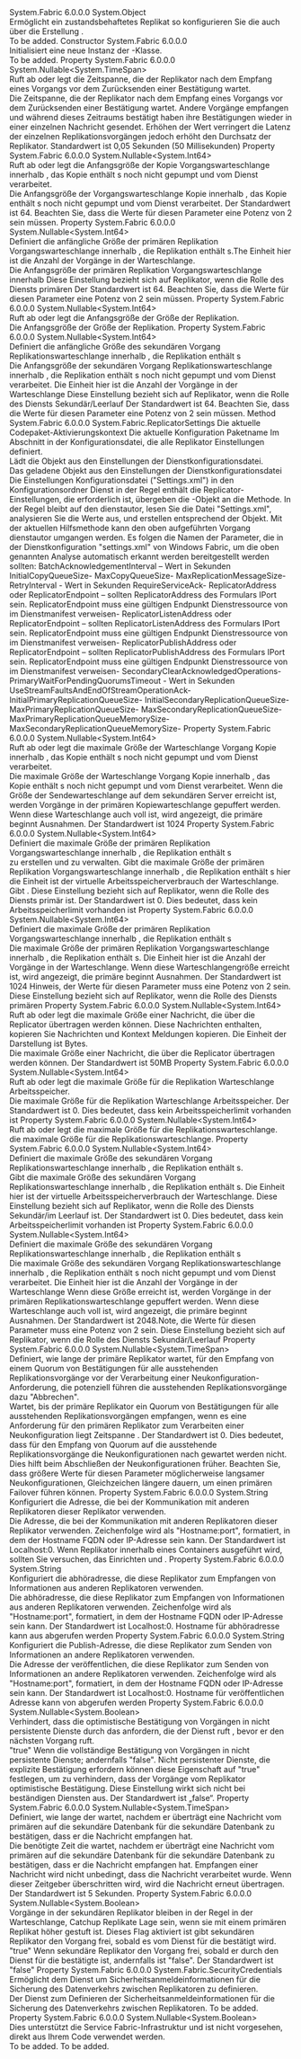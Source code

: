 <Type Name="ReplicatorSettings" FullName="System.Fabric.ReplicatorSettings">
  <TypeSignature Language="C#" Value="public sealed class ReplicatorSettings" />
  <TypeSignature Language="ILAsm" Value=".class public auto ansi sealed beforefieldinit ReplicatorSettings extends System.Object" />
  <TypeSignature Language="DocId" Value="T:System.Fabric.ReplicatorSettings" />
  <TypeSignature Language="VB.NET" Value="Public NotInheritable Class ReplicatorSettings" />
  <TypeSignature Language="F#" Value="type ReplicatorSettings = class" />
  <AssemblyInfo>
    <AssemblyName>System.Fabric</AssemblyName>
    <AssemblyVersion>6.0.0.0</AssemblyVersion>
  </AssemblyInfo>
  <Base>
    <BaseTypeName>System.Object</BaseTypeName>
  </Base>
  <Interfaces />
  <Docs>
    <summary>
      <para>Ermöglicht ein zustandsbehaftetes Replikat so konfigurieren Sie die <see cref="T:System.Fabric.FabricReplicator" /> auch über die Erstellung <see cref="M:System.Fabric.IStatefulServicePartition.CreateReplicator(System.Fabric.IStateProvider,System.Fabric.ReplicatorSettings)" />.</para>
    </summary>
    <remarks>To be added.</remarks>
  </Docs>
  <Members>
    <Member MemberName=".ctor">
      <MemberSignature Language="C#" Value="public ReplicatorSettings ();" />
      <MemberSignature Language="ILAsm" Value=".method public hidebysig specialname rtspecialname instance void .ctor() cil managed" />
      <MemberSignature Language="DocId" Value="M:System.Fabric.ReplicatorSettings.#ctor" />
      <MemberSignature Language="VB.NET" Value="Public Sub New ()" />
      <MemberType>Constructor</MemberType>
      <AssemblyInfo>
        <AssemblyName>System.Fabric</AssemblyName>
        <AssemblyVersion>6.0.0.0</AssemblyVersion>
      </AssemblyInfo>
      <Parameters />
      <Docs>
        <summary>
          <para>Initialisiert eine neue Instanz der <see cref="T:System.Fabric.ReplicatorSettings" />-Klasse.</para>
        </summary>
        <remarks>To be added.</remarks>
      </Docs>
    </Member>
    <Member MemberName="BatchAcknowledgementInterval">
      <MemberSignature Language="C#" Value="public Nullable&lt;TimeSpan&gt; BatchAcknowledgementInterval { get; set; }" />
      <MemberSignature Language="ILAsm" Value=".property instance valuetype System.Nullable`1&lt;valuetype System.TimeSpan&gt; BatchAcknowledgementInterval" />
      <MemberSignature Language="DocId" Value="P:System.Fabric.ReplicatorSettings.BatchAcknowledgementInterval" />
      <MemberSignature Language="VB.NET" Value="Public Property BatchAcknowledgementInterval As Nullable(Of TimeSpan)" />
      <MemberSignature Language="F#" Value="member this.BatchAcknowledgementInterval : Nullable&lt;TimeSpan&gt; with get, set" Usage="System.Fabric.ReplicatorSettings.BatchAcknowledgementInterval" />
      <MemberType>Property</MemberType>
      <AssemblyInfo>
        <AssemblyName>System.Fabric</AssemblyName>
        <AssemblyVersion>6.0.0.0</AssemblyVersion>
      </AssemblyInfo>
      <ReturnValue>
        <ReturnType>System.Nullable&lt;System.TimeSpan&gt;</ReturnType>
      </ReturnValue>
      <Docs>
        <summary>
          <para>Ruft ab oder legt die Zeitspanne, die der Replikator nach dem Empfang eines Vorgangs vor dem Zurücksenden einer Bestätigung wartet. </para>
        </summary>
        <value>
          <para>Die Zeitspanne, die der Replikator nach dem Empfang eines Vorgangs vor dem Zurücksenden einer Bestätigung wartet.</para>
        </value>
        <remarks>
          <para>Andere Vorgänge empfangen und während dieses Zeitraums bestätigt haben ihre Bestätigungen wieder in einer einzelnen Nachricht gesendet.</para>
          <para>Erhöhen der <see cref="P:System.Fabric.ReplicatorSettings.BatchAcknowledgementInterval" /> Wert verringert die Latenz der einzelnen Replikationsvorgängen jedoch erhöht den Durchsatz der Replikator.</para>
          <para>Standardwert ist 0,05 Sekunden (50 Millisekunden)</para>
        </remarks>
      </Docs>
    </Member>
    <Member MemberName="InitialCopyQueueSize">
      <MemberSignature Language="C#" Value="public Nullable&lt;long&gt; InitialCopyQueueSize { get; set; }" />
      <MemberSignature Language="ILAsm" Value=".property instance valuetype System.Nullable`1&lt;int64&gt; InitialCopyQueueSize" />
      <MemberSignature Language="DocId" Value="P:System.Fabric.ReplicatorSettings.InitialCopyQueueSize" />
      <MemberSignature Language="VB.NET" Value="Public Property InitialCopyQueueSize As Nullable(Of Long)" />
      <MemberSignature Language="F#" Value="member this.InitialCopyQueueSize : Nullable&lt;int64&gt; with get, set" Usage="System.Fabric.ReplicatorSettings.InitialCopyQueueSize" />
      <MemberType>Property</MemberType>
      <AssemblyInfo>
        <AssemblyName>System.Fabric</AssemblyName>
        <AssemblyVersion>6.0.0.0</AssemblyVersion>
      </AssemblyInfo>
      <ReturnValue>
        <ReturnType>System.Nullable&lt;System.Int64&gt;</ReturnType>
      </ReturnValue>
      <Docs>
        <summary>
          <para>Ruft ab oder legt die Anfangsgröße der Kopie Vorgangswarteschlange innerhalb <see cref="T:System.Fabric.FabricReplicator" />, das Kopie enthält <see cref="T:System.Fabric.IOperation" />s noch nicht gepumpt und vom Dienst verarbeitet.</para>
        </summary>
        <value>
          <para>Die Anfangsgröße der Vorgangswarteschlange Kopie innerhalb <see cref="T:System.Fabric.FabricReplicator" />, das Kopie enthält <see cref="T:System.Fabric.IOperation" />s noch nicht gepumpt und vom Dienst verarbeitet.</para>
        </value>
        <remarks>
          <para>Der Standardwert ist 64. Beachten Sie, dass die Werte für diesen Parameter eine Potenz von 2 sein müssen.</para>
        </remarks>
      </Docs>
    </Member>
    <Member MemberName="InitialPrimaryReplicationQueueSize">
      <MemberSignature Language="C#" Value="public Nullable&lt;long&gt; InitialPrimaryReplicationQueueSize { get; set; }" />
      <MemberSignature Language="ILAsm" Value=".property instance valuetype System.Nullable`1&lt;int64&gt; InitialPrimaryReplicationQueueSize" />
      <MemberSignature Language="DocId" Value="P:System.Fabric.ReplicatorSettings.InitialPrimaryReplicationQueueSize" />
      <MemberSignature Language="VB.NET" Value="Public Property InitialPrimaryReplicationQueueSize As Nullable(Of Long)" />
      <MemberSignature Language="F#" Value="member this.InitialPrimaryReplicationQueueSize : Nullable&lt;int64&gt; with get, set" Usage="System.Fabric.ReplicatorSettings.InitialPrimaryReplicationQueueSize" />
      <MemberType>Property</MemberType>
      <AssemblyInfo>
        <AssemblyName>System.Fabric</AssemblyName>
        <AssemblyVersion>6.0.0.0</AssemblyVersion>
      </AssemblyInfo>
      <ReturnValue>
        <ReturnType>System.Nullable&lt;System.Int64&gt;</ReturnType>
      </ReturnValue>
      <Docs>
        <summary>
          <para>Definiert die anfängliche Größe der primären Replikation Vorgangswarteschlange innerhalb <see cref="T:System.Fabric.FabricReplicator" />, die Replikation enthält <see cref="T:System.Fabric.IOperation" />s.The Einheit hier ist die Anzahl der Vorgänge in der Warteschlange.</para>
        </summary>
        <value>
          <para>Die Anfangsgröße der primären Replikation Vorgangswarteschlange innerhalb<see cref="T:System.Fabric.FabricReplicator" /></para>
        </value>
        <remarks>
          <para>Diese Einstellung bezieht sich auf Replikator, wenn die Rolle des Diensts primären</para>
          <para>Der Standardwert ist 64.  Beachten Sie, dass die Werte für diesen Parameter eine Potenz von 2 sein müssen.</para>
        </remarks>
      </Docs>
    </Member>
    <Member MemberName="InitialReplicationQueueSize">
      <MemberSignature Language="C#" Value="public Nullable&lt;long&gt; InitialReplicationQueueSize { get; set; }" />
      <MemberSignature Language="ILAsm" Value=".property instance valuetype System.Nullable`1&lt;int64&gt; InitialReplicationQueueSize" />
      <MemberSignature Language="DocId" Value="P:System.Fabric.ReplicatorSettings.InitialReplicationQueueSize" />
      <MemberSignature Language="VB.NET" Value="Public Property InitialReplicationQueueSize As Nullable(Of Long)" />
      <MemberSignature Language="F#" Value="member this.InitialReplicationQueueSize : Nullable&lt;int64&gt; with get, set" Usage="System.Fabric.ReplicatorSettings.InitialReplicationQueueSize" />
      <MemberType>Property</MemberType>
      <AssemblyInfo>
        <AssemblyName>System.Fabric</AssemblyName>
        <AssemblyVersion>6.0.0.0</AssemblyVersion>
      </AssemblyInfo>
      <ReturnValue>
        <ReturnType>System.Nullable&lt;System.Int64&gt;</ReturnType>
      </ReturnValue>
      <Docs>
        <summary>
          <para>Ruft ab oder legt die Anfangsgröße der Größe der Replikation.</para>
        </summary>
        <value>
          <para>Die Anfangsgröße der Größe der Replikation.</para>
        </value>
        <remarks>
          <para />
        </remarks>
      </Docs>
    </Member>
    <Member MemberName="InitialSecondaryReplicationQueueSize">
      <MemberSignature Language="C#" Value="public Nullable&lt;long&gt; InitialSecondaryReplicationQueueSize { get; set; }" />
      <MemberSignature Language="ILAsm" Value=".property instance valuetype System.Nullable`1&lt;int64&gt; InitialSecondaryReplicationQueueSize" />
      <MemberSignature Language="DocId" Value="P:System.Fabric.ReplicatorSettings.InitialSecondaryReplicationQueueSize" />
      <MemberSignature Language="VB.NET" Value="Public Property InitialSecondaryReplicationQueueSize As Nullable(Of Long)" />
      <MemberSignature Language="F#" Value="member this.InitialSecondaryReplicationQueueSize : Nullable&lt;int64&gt; with get, set" Usage="System.Fabric.ReplicatorSettings.InitialSecondaryReplicationQueueSize" />
      <MemberType>Property</MemberType>
      <AssemblyInfo>
        <AssemblyName>System.Fabric</AssemblyName>
        <AssemblyVersion>6.0.0.0</AssemblyVersion>
      </AssemblyInfo>
      <ReturnValue>
        <ReturnType>System.Nullable&lt;System.Int64&gt;</ReturnType>
      </ReturnValue>
      <Docs>
        <summary>
          <para>Definiert die anfängliche Größe des sekundären Vorgang Replikationswarteschlange innerhalb <see cref="T:System.Fabric.FabricReplicator" />, die Replikation enthält <see cref="T:System.Fabric.IOperation" />s </para>
        </summary>
        <value>
          <para>Die Anfangsgröße der sekundären Vorgang Replikationswarteschlange innerhalb <see cref="T:System.Fabric.FabricReplicator" />, die Replikation enthält <see cref="T:System.Fabric.IOperation" />s noch nicht gepumpt und vom Dienst verarbeitet. Die Einheit hier ist die Anzahl der Vorgänge in der Warteschlange </para>
        </value>
        <remarks>
          <para>Diese Einstellung bezieht sich auf Replikator, wenn die Rolle des Diensts Sekundär/Leerlauf</para>
          <para>Der Standardwert ist 64.  Beachten Sie, dass die Werte für diesen Parameter eine Potenz von 2 sein müssen.</para>
        </remarks>
      </Docs>
    </Member>
    <Member MemberName="LoadFrom">
      <MemberSignature Language="C#" Value="public static System.Fabric.ReplicatorSettings LoadFrom (System.Fabric.CodePackageActivationContext codePackageActivationContext, string configPackageName, string sectionName);" />
      <MemberSignature Language="ILAsm" Value=".method public static hidebysig class System.Fabric.ReplicatorSettings LoadFrom(class System.Fabric.CodePackageActivationContext codePackageActivationContext, string configPackageName, string sectionName) cil managed" />
      <MemberSignature Language="DocId" Value="M:System.Fabric.ReplicatorSettings.LoadFrom(System.Fabric.CodePackageActivationContext,System.String,System.String)" />
      <MemberSignature Language="F#" Value="static member LoadFrom : System.Fabric.CodePackageActivationContext * string * string -&gt; System.Fabric.ReplicatorSettings" Usage="System.Fabric.ReplicatorSettings.LoadFrom (codePackageActivationContext, configPackageName, sectionName)" />
      <MemberType>Method</MemberType>
      <AssemblyInfo>
        <AssemblyName>System.Fabric</AssemblyName>
        <AssemblyVersion>6.0.0.0</AssemblyVersion>
      </AssemblyInfo>
      <ReturnValue>
        <ReturnType>System.Fabric.ReplicatorSettings</ReturnType>
      </ReturnValue>
      <Parameters>
        <Parameter Name="codePackageActivationContext" Type="System.Fabric.CodePackageActivationContext" />
        <Parameter Name="configPackageName" Type="System.String" />
        <Parameter Name="sectionName" Type="System.String" />
      </Parameters>
      <Docs>
        <param name="codePackageActivationContext">
          <para>Die aktuelle Codepaket-Aktivierungskontext<see cref="T:System.Fabric.CodePackageActivationContext" /></para>
        </param>
        <param name="configPackageName">
          <para>Die aktuelle Konfiguration Paketname</para>
        </param>
        <param name="sectionName">
          <para>Im Abschnitt in der Konfigurationsdatei, die alle Replikator Einstellungen definiert.</para>
        </param>
        <summary>
          <para>Lädt die <see cref="T:System.Fabric.ReplicatorSettings" /> Objekt aus den Einstellungen der Dienstkonfigurationsdatei.</para>
        </summary>
        <returns>
          <para>Das geladene <see cref="T:System.Fabric.ReplicatorSettings" /> Objekt aus den Einstellungen der Dienstkonfigurationsdatei</para>
        </returns>
        <remarks>
          <para> Die Einstellungen Konfigurationsdatei ("Settings.xml") in den Konfigurationsordner Dienst in der Regel enthält die Replicator-Einstellungen, die erforderlich ist, übergeben die <see cref="T:System.Fabric.ReplicatorSettings" /> -Objekt an die <see cref="M:System.Fabric.IStatefulServicePartition.CreateReplicator(System.Fabric.IStateProvider,System.Fabric.ReplicatorSettings)" /> Methode. In der Regel bleibt auf den dienstautor, lesen Sie die Datei "Settings.xml", analysieren Sie die Werte aus, und erstellen entsprechend der <see cref="T:System.Fabric.ReplicatorSettings" /> Objekt.</para>
          <para>Mit der aktuellen Hilfsmethode kann den oben aufgeführten Vorgang dienstautor umgangen werden.</para>
          <para>Es folgen die Namen der Parameter, die in der Dienstkonfiguration "settings.xml" von Windows Fabric, um die oben genannten Analyse automatisch erkannt werden bereitgestellt werden sollten:</para>
          <list type="number">
            <item>
              <description>
                <para>BatchAcknowledgementInterval –<see cref="P:System.Fabric.ReplicatorSettings.BatchAcknowledgementInterval" /> Wert in Sekunden</para>
              </description>
            </item>
            <item>
              <description>
                <para>InitialCopyQueueSize-<see cref="P:System.Fabric.ReplicatorSettings.InitialCopyQueueSize" /></para>
              </description>
            </item>
            <item>
              <description>
                <para>MaxCopyQueueSize-<see cref="P:System.Fabric.ReplicatorSettings.MaxCopyQueueSize" /></para>
              </description>
            </item>
            <item>
              <description>
                <para>MaxReplicationMessageSize-<see cref="P:System.Fabric.ReplicatorSettings.MaxReplicationMessageSize" /></para>
              </description>
            </item>
            <item>
              <description>
                <para>RetryInterval -<see cref="P:System.Fabric.ReplicatorSettings.RetryInterval" /> Wert in Sekunden</para>
              </description>
            </item>
            <item>
              <description>
                <para>RequireServiceAck-<see cref="P:System.Fabric.ReplicatorSettings.RequireServiceAck" /></para>
              </description>
            </item>
            <item>
              <description>
                <para>ReplicatorAddress oder ReplicatorEndpoint – sollten ReplicatorAddress des Formulars IPort sein. ReplicatorEndpoint muss eine gültigen Endpunkt Dienstressource von im Dienstmanifest verweisen-<see cref="P:System.Fabric.ReplicatorSettings.ReplicatorAddress" /></para>
              </description>
            </item>
            <item>
              <description>
                <para>ReplicatorListenAddress oder ReplicatorEndpoint – sollten ReplicatorListenAddress des Formulars IPort sein. ReplicatorEndpoint muss eine gültigen Endpunkt Dienstressource von im Dienstmanifest verweisen-<see cref="P:System.Fabric.ReplicatorSettings.ReplicatorListenAddress" /></para>
              </description>
            </item>
            <item>
              <description>
                <para>ReplicatorPublishAddress oder ReplicatorEndpoint – sollten ReplicatorPublishAddress des Formulars IPort sein. ReplicatorEndpoint muss eine gültigen Endpunkt Dienstressource von im Dienstmanifest verweisen-<see cref="P:System.Fabric.ReplicatorSettings.ReplicatorPublishAddress" /></para>
              </description>
            </item>
            <item>
              <description>
                <para>SecondaryClearAcknowledgedOperations-<see cref="P:System.Fabric.ReplicatorSettings.SecondaryClearAcknowledgedOperations" /></para>
              </description>
            </item>
            <item>
              <description>
                <para>PrimaryWaitForPendingQuorumsTimeout - <see cref="P:System.Fabric.ReplicatorSettings.PrimaryWaitForPendingQuorumsTimeout" /> Wert in Sekunden</para>
              </description>
            </item>
            <item>
              <description>
                <para>UseStreamFaultsAndEndOfStreamOperationAck-<see cref="P:System.Fabric.ReplicatorSettings.UseStreamFaultsAndEndOfStreamOperationAck" /></para>
              </description>
            </item>
            <item>
              <description>
                <para>InitialPrimaryReplicationQueueSize-<see cref="P:System.Fabric.ReplicatorSettings.InitialPrimaryReplicationQueueSize" /></para>
              </description>
            </item>
            <item>
              <description>
                <para>InitialSecondaryReplicationQueueSize-<see cref="P:System.Fabric.ReplicatorSettings.InitialSecondaryReplicationQueueSize" /></para>
              </description>
            </item>
            <item>
              <description>
                <para>MaxPrimaryReplicationQueueSize-<see cref="P:System.Fabric.ReplicatorSettings.MaxPrimaryReplicationQueueSize" /></para>
              </description>
            </item>
            <item>
              <description>
                <para>MaxSecondaryReplicationQueueSize-<see cref="P:System.Fabric.ReplicatorSettings.MaxSecondaryReplicationQueueSize" /></para>
              </description>
            </item>
            <item>
              <description>
                <para>MaxPrimaryReplicationQueueMemorySize-<see cref="P:System.Fabric.ReplicatorSettings.MaxPrimaryReplicationQueueMemorySize" /></para>
              </description>
            </item>
            <item>
              <description>
                <para>MaxSecondaryReplicationQueueMemorySize-<see cref="P:System.Fabric.ReplicatorSettings.MaxSecondaryReplicationQueueMemorySize" /></para>
              </description>
            </item>
          </list>
        </remarks>
      </Docs>
    </Member>
    <Member MemberName="MaxCopyQueueSize">
      <MemberSignature Language="C#" Value="public Nullable&lt;long&gt; MaxCopyQueueSize { get; set; }" />
      <MemberSignature Language="ILAsm" Value=".property instance valuetype System.Nullable`1&lt;int64&gt; MaxCopyQueueSize" />
      <MemberSignature Language="DocId" Value="P:System.Fabric.ReplicatorSettings.MaxCopyQueueSize" />
      <MemberSignature Language="VB.NET" Value="Public Property MaxCopyQueueSize As Nullable(Of Long)" />
      <MemberSignature Language="F#" Value="member this.MaxCopyQueueSize : Nullable&lt;int64&gt; with get, set" Usage="System.Fabric.ReplicatorSettings.MaxCopyQueueSize" />
      <MemberType>Property</MemberType>
      <AssemblyInfo>
        <AssemblyName>System.Fabric</AssemblyName>
        <AssemblyVersion>6.0.0.0</AssemblyVersion>
      </AssemblyInfo>
      <ReturnValue>
        <ReturnType>System.Nullable&lt;System.Int64&gt;</ReturnType>
      </ReturnValue>
      <Docs>
        <summary>
          <para>Ruft ab oder legt die maximale Größe der Warteschlange Vorgang Kopie innerhalb <see cref="T:System.Fabric.FabricReplicator" />, das Kopie enthält <see cref="T:System.Fabric.IOperation" />s noch nicht gepumpt und vom Dienst verarbeitet.</para>
        </summary>
        <value>
          <para>Die maximale Größe der Warteschlange Vorgang Kopie innerhalb <see cref="T:System.Fabric.FabricReplicator" />, das Kopie enthält <see cref="T:System.Fabric.IOperation" />s noch nicht gepumpt und vom Dienst verarbeitet.</para>
        </value>
        <remarks>
          <para>Wenn die Größe der Sendewarteschlange auf dem sekundären Server erreicht ist, werden Vorgänge in der primären Kopiewarteschlange gepuffert werden. Wenn diese Warteschlange auch voll ist, wird angezeigt, die primäre beginnt <see cref="F:System.Fabric.FabricErrorCode.ReplicationQueueFull" /> Ausnahmen.</para>
          <para>Der Standardwert ist 1024</para>
        </remarks>
      </Docs>
    </Member>
    <Member MemberName="MaxPrimaryReplicationQueueMemorySize">
      <MemberSignature Language="C#" Value="public Nullable&lt;long&gt; MaxPrimaryReplicationQueueMemorySize { get; set; }" />
      <MemberSignature Language="ILAsm" Value=".property instance valuetype System.Nullable`1&lt;int64&gt; MaxPrimaryReplicationQueueMemorySize" />
      <MemberSignature Language="DocId" Value="P:System.Fabric.ReplicatorSettings.MaxPrimaryReplicationQueueMemorySize" />
      <MemberSignature Language="VB.NET" Value="Public Property MaxPrimaryReplicationQueueMemorySize As Nullable(Of Long)" />
      <MemberSignature Language="F#" Value="member this.MaxPrimaryReplicationQueueMemorySize : Nullable&lt;int64&gt; with get, set" Usage="System.Fabric.ReplicatorSettings.MaxPrimaryReplicationQueueMemorySize" />
      <MemberType>Property</MemberType>
      <AssemblyInfo>
        <AssemblyName>System.Fabric</AssemblyName>
        <AssemblyVersion>6.0.0.0</AssemblyVersion>
      </AssemblyInfo>
      <ReturnValue>
        <ReturnType>System.Nullable&lt;System.Int64&gt;</ReturnType>
      </ReturnValue>
      <Docs>
        <summary>
          <para>Definiert die maximale Größe der primären Replikation Vorgangswarteschlange innerhalb <see cref="T:System.Fabric.FabricReplicator" />, die Replikation enthält <see cref="T:System.Fabric.IOperation" />s</para>
        </summary>
        <value>
          <para>zu erstellen und zu verwalten. Gibt die maximale Größe der primären Replikation Vorgangswarteschlange innerhalb <see cref="T:System.Fabric.FabricReplicator" />, die Replikation enthält <see cref="T:System.Fabric.IOperation" />s hier die Einheit ist der virtuelle Arbeitsspeicherverbrauch der Warteschlange. Gibt <see cref="T:System.Int64" />.</para>
        </value>
        <remarks>
          <para>Diese Einstellung bezieht sich auf Replikator, wenn die Rolle des Diensts primär ist. Der Standardwert ist 0. Dies bedeutet, dass kein Arbeitsspeicherlimit vorhanden ist</para>
        </remarks>
      </Docs>
    </Member>
    <Member MemberName="MaxPrimaryReplicationQueueSize">
      <MemberSignature Language="C#" Value="public Nullable&lt;long&gt; MaxPrimaryReplicationQueueSize { get; set; }" />
      <MemberSignature Language="ILAsm" Value=".property instance valuetype System.Nullable`1&lt;int64&gt; MaxPrimaryReplicationQueueSize" />
      <MemberSignature Language="DocId" Value="P:System.Fabric.ReplicatorSettings.MaxPrimaryReplicationQueueSize" />
      <MemberSignature Language="VB.NET" Value="Public Property MaxPrimaryReplicationQueueSize As Nullable(Of Long)" />
      <MemberSignature Language="F#" Value="member this.MaxPrimaryReplicationQueueSize : Nullable&lt;int64&gt; with get, set" Usage="System.Fabric.ReplicatorSettings.MaxPrimaryReplicationQueueSize" />
      <MemberType>Property</MemberType>
      <AssemblyInfo>
        <AssemblyName>System.Fabric</AssemblyName>
        <AssemblyVersion>6.0.0.0</AssemblyVersion>
      </AssemblyInfo>
      <ReturnValue>
        <ReturnType>System.Nullable&lt;System.Int64&gt;</ReturnType>
      </ReturnValue>
      <Docs>
        <summary>
          <para>Definiert die maximale Größe der primären Replikation Vorgangswarteschlange innerhalb <see cref="T:System.Fabric.FabricReplicator" />, die Replikation enthält <see cref="T:System.Fabric.IOperation" />s</para>
        </summary>
        <value>
          <para>Die maximale Größe der primären Replikation Vorgangswarteschlange innerhalb <see cref="T:System.Fabric.FabricReplicator" />, die Replikation enthält <see cref="T:System.Fabric.IOperation" />s. Die Einheit hier ist die Anzahl der Vorgänge in der Warteschlange.</para>
        </value>
        <remarks>
          <para>Wenn diese Warteschlangengröße erreicht ist, wird angezeigt, die primäre beginnt <see cref="F:System.Fabric.FabricErrorCode.ReplicationQueueFull" /> Ausnahmen.</para>
          <para>Der Standardwert ist 1024 Hinweis, der Werte für diesen Parameter muss eine Potenz von 2 sein.</para>
          <para>Diese Einstellung bezieht sich auf Replikator, wenn die Rolle des Diensts primären</para>
        </remarks>
      </Docs>
    </Member>
    <Member MemberName="MaxReplicationMessageSize">
      <MemberSignature Language="C#" Value="public Nullable&lt;long&gt; MaxReplicationMessageSize { get; set; }" />
      <MemberSignature Language="ILAsm" Value=".property instance valuetype System.Nullable`1&lt;int64&gt; MaxReplicationMessageSize" />
      <MemberSignature Language="DocId" Value="P:System.Fabric.ReplicatorSettings.MaxReplicationMessageSize" />
      <MemberSignature Language="VB.NET" Value="Public Property MaxReplicationMessageSize As Nullable(Of Long)" />
      <MemberSignature Language="F#" Value="member this.MaxReplicationMessageSize : Nullable&lt;int64&gt; with get, set" Usage="System.Fabric.ReplicatorSettings.MaxReplicationMessageSize" />
      <MemberType>Property</MemberType>
      <AssemblyInfo>
        <AssemblyName>System.Fabric</AssemblyName>
        <AssemblyVersion>6.0.0.0</AssemblyVersion>
      </AssemblyInfo>
      <ReturnValue>
        <ReturnType>System.Nullable&lt;System.Int64&gt;</ReturnType>
      </ReturnValue>
      <Docs>
        <summary>
          <para>Ruft ab oder legt die maximale Größe einer Nachricht, die über die Replicator übertragen werden können. Diese Nachrichten enthalten, kopieren Sie Nachrichten und Kontext Meldungen kopieren. Die Einheit der Darstellung ist Bytes.</para>
        </summary>
        <value>
          <para>Die maximale Größe einer Nachricht, die über die Replicator übertragen werden können.</para>
        </value>
        <remarks>
          <para>Der Standardwert ist 50MB</para>
        </remarks>
      </Docs>
    </Member>
    <Member MemberName="MaxReplicationQueueMemorySize">
      <MemberSignature Language="C#" Value="public Nullable&lt;long&gt; MaxReplicationQueueMemorySize { get; set; }" />
      <MemberSignature Language="ILAsm" Value=".property instance valuetype System.Nullable`1&lt;int64&gt; MaxReplicationQueueMemorySize" />
      <MemberSignature Language="DocId" Value="P:System.Fabric.ReplicatorSettings.MaxReplicationQueueMemorySize" />
      <MemberSignature Language="VB.NET" Value="Public Property MaxReplicationQueueMemorySize As Nullable(Of Long)" />
      <MemberSignature Language="F#" Value="member this.MaxReplicationQueueMemorySize : Nullable&lt;int64&gt; with get, set" Usage="System.Fabric.ReplicatorSettings.MaxReplicationQueueMemorySize" />
      <MemberType>Property</MemberType>
      <AssemblyInfo>
        <AssemblyName>System.Fabric</AssemblyName>
        <AssemblyVersion>6.0.0.0</AssemblyVersion>
      </AssemblyInfo>
      <ReturnValue>
        <ReturnType>System.Nullable&lt;System.Int64&gt;</ReturnType>
      </ReturnValue>
      <Docs>
        <summary>
          <para>Ruft ab oder legt die maximale Größe für die Replikation Warteschlange Arbeitsspeicher.</para>
        </summary>
        <value>
          <para>Die maximale Größe für die Replikation Warteschlange Arbeitsspeicher.</para>
        </value>
        <remarks>
          <para>Der Standardwert ist 0. Dies bedeutet, dass kein Arbeitsspeicherlimit vorhanden ist</para>
        </remarks>
      </Docs>
    </Member>
    <Member MemberName="MaxReplicationQueueSize">
      <MemberSignature Language="C#" Value="public Nullable&lt;long&gt; MaxReplicationQueueSize { get; set; }" />
      <MemberSignature Language="ILAsm" Value=".property instance valuetype System.Nullable`1&lt;int64&gt; MaxReplicationQueueSize" />
      <MemberSignature Language="DocId" Value="P:System.Fabric.ReplicatorSettings.MaxReplicationQueueSize" />
      <MemberSignature Language="VB.NET" Value="Public Property MaxReplicationQueueSize As Nullable(Of Long)" />
      <MemberSignature Language="F#" Value="member this.MaxReplicationQueueSize : Nullable&lt;int64&gt; with get, set" Usage="System.Fabric.ReplicatorSettings.MaxReplicationQueueSize" />
      <MemberType>Property</MemberType>
      <AssemblyInfo>
        <AssemblyName>System.Fabric</AssemblyName>
        <AssemblyVersion>6.0.0.0</AssemblyVersion>
      </AssemblyInfo>
      <ReturnValue>
        <ReturnType>System.Nullable&lt;System.Int64&gt;</ReturnType>
      </ReturnValue>
      <Docs>
        <summary>
          <para>Ruft ab oder legt die maximale Größe für die Replikationswarteschlange.</para>
        </summary>
        <value>
          <para>die maximale Größe für die Replikationswarteschlange.</para>
        </value>
        <remarks>
          <para />
        </remarks>
      </Docs>
    </Member>
    <Member MemberName="MaxSecondaryReplicationQueueMemorySize">
      <MemberSignature Language="C#" Value="public Nullable&lt;long&gt; MaxSecondaryReplicationQueueMemorySize { get; set; }" />
      <MemberSignature Language="ILAsm" Value=".property instance valuetype System.Nullable`1&lt;int64&gt; MaxSecondaryReplicationQueueMemorySize" />
      <MemberSignature Language="DocId" Value="P:System.Fabric.ReplicatorSettings.MaxSecondaryReplicationQueueMemorySize" />
      <MemberSignature Language="VB.NET" Value="Public Property MaxSecondaryReplicationQueueMemorySize As Nullable(Of Long)" />
      <MemberSignature Language="F#" Value="member this.MaxSecondaryReplicationQueueMemorySize : Nullable&lt;int64&gt; with get, set" Usage="System.Fabric.ReplicatorSettings.MaxSecondaryReplicationQueueMemorySize" />
      <MemberType>Property</MemberType>
      <AssemblyInfo>
        <AssemblyName>System.Fabric</AssemblyName>
        <AssemblyVersion>6.0.0.0</AssemblyVersion>
      </AssemblyInfo>
      <ReturnValue>
        <ReturnType>System.Nullable&lt;System.Int64&gt;</ReturnType>
      </ReturnValue>
      <Docs>
        <summary>
          <para>Definiert die maximale Größe des sekundären Vorgang Replikationswarteschlange innerhalb <see cref="T:System.Fabric.FabricReplicator" />, die Replikation enthält <see cref="T:System.Fabric.IOperation" />s.</para>
        </summary>
        <value>
          <para>Gibt die maximale Größe des sekundären Vorgang Replikationswarteschlange innerhalb <see cref="T:System.Fabric.FabricReplicator" />, die Replikation enthält <see cref="T:System.Fabric.IOperation" />s. Die Einheit hier ist der virtuelle Arbeitsspeicherverbrauch der Warteschlange.</para>
        </value>
        <remarks>
          <para>Diese Einstellung bezieht sich auf Replikator, wenn die Rolle des Diensts Sekundär/im Leerlauf ist. Der Standardwert ist 0. Dies bedeutet, dass kein Arbeitsspeicherlimit vorhanden ist</para>
        </remarks>
      </Docs>
    </Member>
    <Member MemberName="MaxSecondaryReplicationQueueSize">
      <MemberSignature Language="C#" Value="public Nullable&lt;long&gt; MaxSecondaryReplicationQueueSize { get; set; }" />
      <MemberSignature Language="ILAsm" Value=".property instance valuetype System.Nullable`1&lt;int64&gt; MaxSecondaryReplicationQueueSize" />
      <MemberSignature Language="DocId" Value="P:System.Fabric.ReplicatorSettings.MaxSecondaryReplicationQueueSize" />
      <MemberSignature Language="VB.NET" Value="Public Property MaxSecondaryReplicationQueueSize As Nullable(Of Long)" />
      <MemberSignature Language="F#" Value="member this.MaxSecondaryReplicationQueueSize : Nullable&lt;int64&gt; with get, set" Usage="System.Fabric.ReplicatorSettings.MaxSecondaryReplicationQueueSize" />
      <MemberType>Property</MemberType>
      <AssemblyInfo>
        <AssemblyName>System.Fabric</AssemblyName>
        <AssemblyVersion>6.0.0.0</AssemblyVersion>
      </AssemblyInfo>
      <ReturnValue>
        <ReturnType>System.Nullable&lt;System.Int64&gt;</ReturnType>
      </ReturnValue>
      <Docs>
        <summary>
          <para>Definiert die maximale Größe des sekundären Vorgang Replikationswarteschlange innerhalb <see cref="T:System.Fabric.FabricReplicator" />, die Replikation enthält <see cref="T:System.Fabric.IOperation" />s </para>
        </summary>
        <value>
          <para>Die maximale Größe des sekundären Vorgang Replikationswarteschlange innerhalb <see cref="T:System.Fabric.FabricReplicator" />, die Replikation enthält <see cref="T:System.Fabric.IOperation" />s noch nicht gepumpt und vom Dienst verarbeitet. Die Einheit hier ist die Anzahl der Vorgänge in der Warteschlange</para>
        </value>
        <remarks>
          <para>Wenn diese Größe erreicht ist, werden Vorgänge in der primären Replikationswarteschlange gepuffert werden.  Wenn diese Warteschlange auch voll ist, wird angezeigt, die primäre beginnt <see cref="F:System.Fabric.FabricErrorCode.ReplicationQueueFull" /> Ausnahmen.</para>
          <para>Der Standardwert ist 2048.Note, die Werte für diesen Parameter muss eine Potenz von 2 sein.</para>
          <para>Diese Einstellung bezieht sich auf Replikator, wenn die Rolle des Diensts Sekundär/Leerlauf</para>
        </remarks>
      </Docs>
    </Member>
    <Member MemberName="PrimaryWaitForPendingQuorumsTimeout">
      <MemberSignature Language="C#" Value="public Nullable&lt;TimeSpan&gt; PrimaryWaitForPendingQuorumsTimeout { get; set; }" />
      <MemberSignature Language="ILAsm" Value=".property instance valuetype System.Nullable`1&lt;valuetype System.TimeSpan&gt; PrimaryWaitForPendingQuorumsTimeout" />
      <MemberSignature Language="DocId" Value="P:System.Fabric.ReplicatorSettings.PrimaryWaitForPendingQuorumsTimeout" />
      <MemberSignature Language="VB.NET" Value="Public Property PrimaryWaitForPendingQuorumsTimeout As Nullable(Of TimeSpan)" />
      <MemberSignature Language="F#" Value="member this.PrimaryWaitForPendingQuorumsTimeout : Nullable&lt;TimeSpan&gt; with get, set" Usage="System.Fabric.ReplicatorSettings.PrimaryWaitForPendingQuorumsTimeout" />
      <MemberType>Property</MemberType>
      <AssemblyInfo>
        <AssemblyName>System.Fabric</AssemblyName>
        <AssemblyVersion>6.0.0.0</AssemblyVersion>
      </AssemblyInfo>
      <ReturnValue>
        <ReturnType>System.Nullable&lt;System.TimeSpan&gt;</ReturnType>
      </ReturnValue>
      <Docs>
        <summary>
          <para>Definiert, wie lange der primäre Replikator wartet, für den Empfang von einem Quorum von Bestätigungen für alle ausstehenden Replikationsvorgänge vor der Verarbeitung einer Neukonfiguration-Anforderung, die potenziell führen die ausstehenden Replikationsvorgänge dazu "Abbrechen".</para>
        </summary>
        <value>
          <para>Wartet, bis der primäre Replikator ein Quorum von Bestätigungen für alle ausstehenden Replikationsvorgängen empfangen, wenn es eine Anforderung für den primären Replikator zum Verarbeiten einer Neukonfiguration liegt Zeitspanne <see cref="T:System.TimeSpan" />.</para>
        </value>
        <remarks>
          <para>Der Standardwert ist 0. Dies bedeutet, dass für den Empfang von Quorum auf die ausstehende Replikationsvorgänge die Neukonfigurationen nach gewartet werden nicht. Dies hilft beim Abschließen der Neukonfigurationen früher. Beachten Sie, dass größere Werte für diesen Parameter möglicherweise langsamer Neukonfigurationen, Gleichzeichen längere dauern, um einen primären Failover führen können. </para>
        </remarks>
      </Docs>
    </Member>
    <Member MemberName="ReplicatorAddress">
      <MemberSignature Language="C#" Value="public string ReplicatorAddress { get; set; }" />
      <MemberSignature Language="ILAsm" Value=".property instance string ReplicatorAddress" />
      <MemberSignature Language="DocId" Value="P:System.Fabric.ReplicatorSettings.ReplicatorAddress" />
      <MemberSignature Language="VB.NET" Value="Public Property ReplicatorAddress As String" />
      <MemberSignature Language="F#" Value="member this.ReplicatorAddress : string with get, set" Usage="System.Fabric.ReplicatorSettings.ReplicatorAddress" />
      <MemberType>Property</MemberType>
      <AssemblyInfo>
        <AssemblyName>System.Fabric</AssemblyName>
        <AssemblyVersion>6.0.0.0</AssemblyVersion>
      </AssemblyInfo>
      <ReturnValue>
        <ReturnType>System.String</ReturnType>
      </ReturnValue>
      <Docs>
        <summary>
          <para>Konfiguriert die Adresse, die bei der Kommunikation mit anderen Replikatoren dieser Replikator verwenden.</para>
        </summary>
        <value>
          <para>Die Adresse, die bei der Kommunikation mit anderen Replikatoren dieser Replikator verwenden.</para>
        </value>
        <remarks>
          <para>Zeichenfolge wird als "Hostname:port", formatiert, in dem der Hostname FQDN oder IP-Adresse sein kann. Der Standardwert ist Localhost:0. Wenn Replikator innerhalb eines Containers ausgeführt wird, sollten Sie versuchen, das Einrichten <see cref="P:System.Fabric.ReplicatorSettings.ReplicatorListenAddress" /> und <see cref="P:System.Fabric.ReplicatorSettings.ReplicatorPublishAddress" />.</para>
        </remarks>
      </Docs>
    </Member>
    <Member MemberName="ReplicatorListenAddress">
      <MemberSignature Language="C#" Value="public string ReplicatorListenAddress { get; set; }" />
      <MemberSignature Language="ILAsm" Value=".property instance string ReplicatorListenAddress" />
      <MemberSignature Language="DocId" Value="P:System.Fabric.ReplicatorSettings.ReplicatorListenAddress" />
      <MemberSignature Language="VB.NET" Value="Public Property ReplicatorListenAddress As String" />
      <MemberSignature Language="F#" Value="member this.ReplicatorListenAddress : string with get, set" Usage="System.Fabric.ReplicatorSettings.ReplicatorListenAddress" />
      <MemberType>Property</MemberType>
      <AssemblyInfo>
        <AssemblyName>System.Fabric</AssemblyName>
        <AssemblyVersion>6.0.0.0</AssemblyVersion>
      </AssemblyInfo>
      <ReturnValue>
        <ReturnType>System.String</ReturnType>
      </ReturnValue>
      <Docs>
        <summary>
          <para>Konfiguriert die abhöradresse, die diese Replikator zum Empfangen von Informationen aus anderen Replikatoren verwenden.</para>
        </summary>
        <value>
          <para>Die abhöradresse, die diese Replikator zum Empfangen von Informationen aus anderen Replikatoren verwenden.</para>
        </value>
        <remarks>
          <para>Zeichenfolge wird als "Hostname:port", formatiert, in dem der Hostname FQDN oder IP-Adresse sein kann. Der Standardwert ist Localhost:0. Hostname für abhöradresse kann aus abgerufen werden<see cref="P:System.Fabric.CodePackageActivationContext.ServiceListenAddress" /></para>
        </remarks>
      </Docs>
    </Member>
    <Member MemberName="ReplicatorPublishAddress">
      <MemberSignature Language="C#" Value="public string ReplicatorPublishAddress { get; set; }" />
      <MemberSignature Language="ILAsm" Value=".property instance string ReplicatorPublishAddress" />
      <MemberSignature Language="DocId" Value="P:System.Fabric.ReplicatorSettings.ReplicatorPublishAddress" />
      <MemberSignature Language="VB.NET" Value="Public Property ReplicatorPublishAddress As String" />
      <MemberSignature Language="F#" Value="member this.ReplicatorPublishAddress : string with get, set" Usage="System.Fabric.ReplicatorSettings.ReplicatorPublishAddress" />
      <MemberType>Property</MemberType>
      <AssemblyInfo>
        <AssemblyName>System.Fabric</AssemblyName>
        <AssemblyVersion>6.0.0.0</AssemblyVersion>
      </AssemblyInfo>
      <ReturnValue>
        <ReturnType>System.String</ReturnType>
      </ReturnValue>
      <Docs>
        <summary>
          <para>Konfiguriert die Publish-Adresse, die diese Replikator zum Senden von Informationen an andere Replikatoren verwenden.</para>
        </summary>
        <value>
          <para>Die Adresse der veröffentlichen, die diese Replikator zum Senden von Informationen an andere Replikatoren verwenden.</para>
        </value>
        <remarks>
          <para>Zeichenfolge wird als "Hostname:port", formatiert, in dem der Hostname FQDN oder IP-Adresse sein kann. Der Standardwert ist Localhost:0. Hostname für veröffentlichen Adresse kann von abgerufen werden<see cref="P:System.Fabric.CodePackageActivationContext.ServicePublishAddress" /></para>
        </remarks>
      </Docs>
    </Member>
    <Member MemberName="RequireServiceAck">
      <MemberSignature Language="C#" Value="public Nullable&lt;bool&gt; RequireServiceAck { get; set; }" />
      <MemberSignature Language="ILAsm" Value=".property instance valuetype System.Nullable`1&lt;bool&gt; RequireServiceAck" />
      <MemberSignature Language="DocId" Value="P:System.Fabric.ReplicatorSettings.RequireServiceAck" />
      <MemberSignature Language="VB.NET" Value="Public Property RequireServiceAck As Nullable(Of Boolean)" />
      <MemberSignature Language="F#" Value="member this.RequireServiceAck : Nullable&lt;bool&gt; with get, set" Usage="System.Fabric.ReplicatorSettings.RequireServiceAck" />
      <MemberType>Property</MemberType>
      <AssemblyInfo>
        <AssemblyName>System.Fabric</AssemblyName>
        <AssemblyVersion>6.0.0.0</AssemblyVersion>
      </AssemblyInfo>
      <ReturnValue>
        <ReturnType>System.Nullable&lt;System.Boolean&gt;</ReturnType>
      </ReturnValue>
      <Docs>
        <summary>
          <para>Verhindert, dass die optimistische Bestätigung von Vorgängen in nicht persistente Dienste durch das anfordern, die der Dienst ruft <see cref="M:System.Fabric.IOperation.Acknowledge" /> , bevor er den nächsten Vorgang ruft.</para>
        </summary>
        <value>
          <para>
            <languageKeyword>"true"</languageKeyword> Wenn die vollständige Bestätigung von Vorgängen in nicht persistente Dienste; andernfalls <languageKeyword>"false"</languageKeyword>.</para>
        </value>
        <remarks>
          <para>Nicht persistenter Dienste, die explizite Bestätigung erfordern können diese Eigenschaft auf "true" festlegen, um zu verhindern, dass der Vorgänge vom Replikator optimistische Bestätigung. Diese Einstellung wirkt sich nicht bei beständigen Diensten aus. </para>
          <para>Der Standardwert ist „false“.</para>
        </remarks>
      </Docs>
    </Member>
    <Member MemberName="RetryInterval">
      <MemberSignature Language="C#" Value="public Nullable&lt;TimeSpan&gt; RetryInterval { get; set; }" />
      <MemberSignature Language="ILAsm" Value=".property instance valuetype System.Nullable`1&lt;valuetype System.TimeSpan&gt; RetryInterval" />
      <MemberSignature Language="DocId" Value="P:System.Fabric.ReplicatorSettings.RetryInterval" />
      <MemberSignature Language="VB.NET" Value="Public Property RetryInterval As Nullable(Of TimeSpan)" />
      <MemberSignature Language="F#" Value="member this.RetryInterval : Nullable&lt;TimeSpan&gt; with get, set" Usage="System.Fabric.ReplicatorSettings.RetryInterval" />
      <MemberType>Property</MemberType>
      <AssemblyInfo>
        <AssemblyName>System.Fabric</AssemblyName>
        <AssemblyVersion>6.0.0.0</AssemblyVersion>
      </AssemblyInfo>
      <ReturnValue>
        <ReturnType>System.Nullable&lt;System.TimeSpan&gt;</ReturnType>
      </ReturnValue>
      <Docs>
        <summary>
          <para>Definiert, wie lange der <see cref="T:System.Fabric.FabricReplicator" /> wartet, nachdem er überträgt eine Nachricht vom primären auf die sekundäre Datenbank für die sekundäre Datenbank zu bestätigen, dass er die Nachricht empfangen hat.</para>
        </summary>
        <value>
          <para>Die benötigte Zeit die <see cref="T:System.Fabric.FabricReplicator" /> wartet, nachdem er überträgt eine Nachricht vom primären auf die sekundäre Datenbank für die sekundäre Datenbank zu bestätigen, dass er die Nachricht empfangen hat.</para>
        </value>
        <remarks>
          <para>Empfangen einer Nachricht wird nicht unbedingt, dass die Nachricht verarbeitet wurde.</para>
          <para>Wenn dieser Zeitgeber überschritten wird, wird die Nachricht erneut übertragen.</para>
          <para>Der Standardwert ist 5 Sekunden.</para>
        </remarks>
      </Docs>
    </Member>
    <Member MemberName="SecondaryClearAcknowledgedOperations">
      <MemberSignature Language="C#" Value="public Nullable&lt;bool&gt; SecondaryClearAcknowledgedOperations { get; set; }" />
      <MemberSignature Language="ILAsm" Value=".property instance valuetype System.Nullable`1&lt;bool&gt; SecondaryClearAcknowledgedOperations" />
      <MemberSignature Language="DocId" Value="P:System.Fabric.ReplicatorSettings.SecondaryClearAcknowledgedOperations" />
      <MemberSignature Language="VB.NET" Value="Public Property SecondaryClearAcknowledgedOperations As Nullable(Of Boolean)" />
      <MemberSignature Language="F#" Value="member this.SecondaryClearAcknowledgedOperations : Nullable&lt;bool&gt; with get, set" Usage="System.Fabric.ReplicatorSettings.SecondaryClearAcknowledgedOperations" />
      <MemberType>Property</MemberType>
      <AssemblyInfo>
        <AssemblyName>System.Fabric</AssemblyName>
        <AssemblyVersion>6.0.0.0</AssemblyVersion>
      </AssemblyInfo>
      <ReturnValue>
        <ReturnType>System.Nullable&lt;System.Boolean&gt;</ReturnType>
      </ReturnValue>
      <Docs>
        <summary>
          <para>Vorgänge in der sekundären Replikator bleiben in der Regel in der Warteschlange, Catchup Replikate Lage sein, wenn sie mit einem primären Replikat höher gestuft ist. Dieses Flag aktiviert ist gibt sekundären Replikator den Vorgang frei, sobald es vom Dienst für die bestätigt wird.</para>
        </summary>
        <value>
          <para>
            <languageKeyword>"true"</languageKeyword> Wenn sekundäre Replikator den Vorgang frei, sobald er durch den Dienst für die bestätigte ist, andernfalls ist <languageKeyword>"false"</languageKeyword>.</para>
        </value>
        <remarks>
          <para>Der Standardwert ist "false"</para>
        </remarks>
      </Docs>
    </Member>
    <Member MemberName="SecurityCredentials">
      <MemberSignature Language="C#" Value="public System.Fabric.SecurityCredentials SecurityCredentials { get; set; }" />
      <MemberSignature Language="ILAsm" Value=".property instance class System.Fabric.SecurityCredentials SecurityCredentials" />
      <MemberSignature Language="DocId" Value="P:System.Fabric.ReplicatorSettings.SecurityCredentials" />
      <MemberSignature Language="VB.NET" Value="Public Property SecurityCredentials As SecurityCredentials" />
      <MemberSignature Language="F#" Value="member this.SecurityCredentials : System.Fabric.SecurityCredentials with get, set" Usage="System.Fabric.ReplicatorSettings.SecurityCredentials" />
      <MemberType>Property</MemberType>
      <AssemblyInfo>
        <AssemblyName>System.Fabric</AssemblyName>
        <AssemblyVersion>6.0.0.0</AssemblyVersion>
      </AssemblyInfo>
      <ReturnValue>
        <ReturnType>System.Fabric.SecurityCredentials</ReturnType>
      </ReturnValue>
      <Docs>
        <summary>
          <para>Ermöglicht dem Dienst um Sicherheitsanmeldeinformationen für die Sicherung des Datenverkehrs zwischen Replikatoren zu definieren.</para>
        </summary>
        <value>
          <para>Der Dienst zum Definieren der Sicherheitsanmeldeinformationen für die Sicherung des Datenverkehrs zwischen Replikatoren.</para>
        </value>
        <remarks>To be added.</remarks>
      </Docs>
    </Member>
    <Member MemberName="UseStreamFaultsAndEndOfStreamOperationAck">
      <MemberSignature Language="C#" Value="public Nullable&lt;bool&gt; UseStreamFaultsAndEndOfStreamOperationAck { get; set; }" />
      <MemberSignature Language="ILAsm" Value=".property instance valuetype System.Nullable`1&lt;bool&gt; UseStreamFaultsAndEndOfStreamOperationAck" />
      <MemberSignature Language="DocId" Value="P:System.Fabric.ReplicatorSettings.UseStreamFaultsAndEndOfStreamOperationAck" />
      <MemberSignature Language="VB.NET" Value="Public Property UseStreamFaultsAndEndOfStreamOperationAck As Nullable(Of Boolean)" />
      <MemberSignature Language="F#" Value="member this.UseStreamFaultsAndEndOfStreamOperationAck : Nullable&lt;bool&gt; with get, set" Usage="System.Fabric.ReplicatorSettings.UseStreamFaultsAndEndOfStreamOperationAck" />
      <MemberType>Property</MemberType>
      <AssemblyInfo>
        <AssemblyName>System.Fabric</AssemblyName>
        <AssemblyVersion>6.0.0.0</AssemblyVersion>
      </AssemblyInfo>
      <ReturnValue>
        <ReturnType>System.Nullable&lt;System.Boolean&gt;</ReturnType>
      </ReturnValue>
      <Docs>
        <summary>Dies unterstützt die Service Fabric-Infrastruktur und ist nicht vorgesehen, direkt aus Ihrem Code verwendet werden.</summary>
        <value>To be added.</value>
        <remarks>To be added.</remarks>
      </Docs>
    </Member>
  </Members>
</Type>